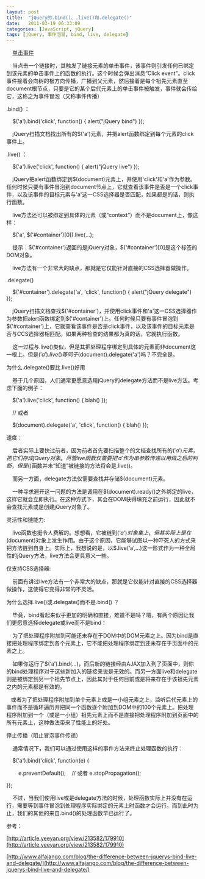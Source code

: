 ```yaml
---
layout: post
title:  "jQuery的.bind()、.live()和.delegate()"
date:   2011-03-19 06:33:09
categories: [JavaScript, jQuery]
tags: [jQuery, 事件泡冒, bind, live, delegate]
---
```


    <a onclick="alert('Click event')" href="#">单击事件</a>

    当点击一个链接时，其触发了链接元素的单击事件，该事件则引发任何已绑定到该元素的单击事件上的函数的执行。这个时候会弹出消息“Click event"。click事件接着会向树的根方向传播，广播到父元素，然后接着是每个祖先元素直至document根节点，只要是它的某个后代元素上的单击事件被触发，事件就会传给它，这称之为事件冒泡（又称事件传播）

.bind() ：

    $('a').bind('click', function() { alert("jQuery bind") });

    jQuery扫描文档找出所有的$('a')元素，并把alert函数绑定到每个元素的click事件上。

.live() ：

    $('a').live('click', function() { alert("jQuery live") });

    jQuery把alert函数绑定到$(document)元素上，并使用'click'和'a'作为参数。任何时候只要有事件冒泡到document节点上，它就查看该事件是否是一个click事件，以及该事件的目标元素与'a'这一CSS选择器是否匹配，如果都是的话，则执行函数。

    live方法还可以被绑定到具体的元素（或“context”）而不是document上，像这样：

    $('a', $('#container')[0]).live(...);

    提示：$('#container')返回的是jQuery对象，$('#container')[0]是这个标签的DOM对象。

    live方法有一个非常大的缺点，那就是它仅能针对直接的CSS选择器做操作。

.delegate()

    $('#container').delegate('a', 'click', function() { alert("jQuery delegate") });

    jQuery扫描文档查找$('#container')，并使用click事件和'a'这一CSS选择器作为参数把alert函数绑定到$('#container')上。任何时候只要有事件冒泡到$('#container')上，它就查看该事件是否是click事件，以及该事件的目标元素是否与CCS选择器相匹配。如果两种检查的结果都为真的话，它就执行函数。

    这一过程与.live()类似，但是其把处理程序绑定到具体的元素而非document这一根上。但是$('a').live()等同于$(document).delegate('a')吗？不完全是。

为什么.delegate()要比.live()好用

    基于几个原因，人们通常更愿意选用jQuery的delegate方法而不是live方法。考虑下面的例子：

    $('a').live('click', function() { blah() });

    // 或者

    $(document).delegate('a', 'click', function() { blah() });

速度：

    后者实际上要快过前者，因为前者首先要扫描整个的文档查找所有的$('a')元素，把它们存成jQuery对象。尽管live函数仅需要把 'a' 作为串参数传递以用做之后的判断，但是$()函数并未“知道”被链接的方法将会是.live()。

    而另一方面，delegate方法仅需要查找并存储$(document)元素。

    一种寻求避开这一问题的方法是调用在$(document).ready()之外绑定的live，这样它就会立即执行。在这种方式下，其会在DOM获得填充之前运行，因此就不会查找元素或是创建jQuery对象了。

灵活性和链能力:

    live函数也挺令人费解的。想想看，它被链到$(‘a’)对象集上，但其实际上是在$(document)对象上发生作用。由于这个原因，它能够试图以一种吓死人的方式来把方法链到自身上。实际上，我想说的是，以$.live(‘a’,…)这一形式作为一种全局性的jQuery方法，live方法会更具意义一些。

仅支持CSS选择器:

    前面有讲过live方法有一个非常大的缺点，那就是它仅能针对直接的CSS选择器做操作，这使得它变得非常的不灵活。

为什么选择.live()或.delegate()而不是.bind() ？

    毕竟，bind看起来似乎更加的明确和直接，难道不是吗？嗯，有两个原因让我们更愿意选择delegate或live而不是bind：

    为了把处理程序附加到可能还未存在于DOM中的DOM元素之上。因为bind是直接把处理程序绑定到各个元素上，它不能把处理程序绑定到还未存在于页面中的元素之上。

    如果你运行了$(‘a’).bind(…)，而后新的链接经由AJAX加入到了页面中，则你的bind处理程序对于这些新加入的链接来说是无效的。而另一方面live和delegate则是被绑定到另一个祖先节点上，因此其对于任何目前或是将来存在于该祖先元素之内的元素都是有效的。

   或者为了把处理程序附加到单个元素上或是一小组元素之上，监听后代元素上的事件而不是循环遍历并把同一个函数逐个附加到DOM中的100个元素上。把处理程序附加到一个（或是一小组）祖先元素上而不是直接把处理程序附加到页面中的所有元素上，这种做法带来了性能上的好处。

停止传播（阻止冒泡事件传递）

    通常情况下，我们可以通过使用这样的事件方法来终止处理函数的执行：

    $('a').bind('click', function(e) {

        e.preventDefault();    // 或者 e.stopPropagation();

});

    不过，当我们使用live或是delegate方法的时候，处理函数实际上并没有在运行，需要等到事件冒泡到处理程序实际绑定的元素上时函数才会运行。而到此时为止，我们的其他的来自.bind()的处理函数早已运行了。

参考：

[http://article.yeeyan.org/view/213582/179910](http://article.yeeyan.org/view/213582/179910)

[http://www.alfajango.com/blog/the-difference-between-jquerys-bind-live-and-delegate/](http://www.alfajango.com/blog/the-difference-between-jquerys-bind-live-and-delegate/)